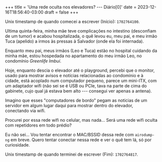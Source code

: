 +++
title = 'Uma rede oculta nos elevadores? --- Diário[0]'
date = 2023-12-16T18:56:40-03:00
draft = false
+++

Unix timestamp de quando comecei a escrever (Início): `1702764100`.

Ultima quinta-feira, minha mãe teve complicações no intestino (desconfiam de um tumor) e acabou
hospitalizada, o quê levou eu, meu pai, e meu irmão Tuca (apelido) a irmos às pressas à Salvador
(onde ela foi internada).

Enquanto meu pai, meus irmãos (Leo e Tuca) estão no hospital cuidando da minha mãe, estou hospedada
no apartamento do meu irmão Leo, no condomínio *Greenlife Imbuí*.

Hoje, enquanto descia o elevador até o playground, percebi que o monitor, usado para mostrar
avisos e notícias relacionadas ao condomínio e à cidade, está acoplado num computador pequeno,
parece um mini-ITX, com um adaptador wifi (não sei se é USB ou PCIe, tava na parte de cima do
gabinete, cujo qual já estava bem alto --- consegui ver apenas a antena).

Imagino que esses "computadores de bordo" pegam as noticias de um servidor em algum lugar daqui
para mostrar dentro do elevador, conectando via wifi.

Procurei por essa rede wifi no celular, mas nada... Será uma rede wifi oculta com repetidores em
todo prédio?

Eu não sei... Vou tentar encontrar o MAC/BSSID dessa rede com `airodump-ng` em breve. Quero tentar
conectar nessa rede e ver o quê tem lá, só por curiosidade.

Unix timestamp de quando terminei de escrever (Fim): `1702764817`.
